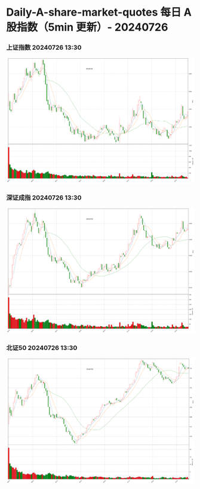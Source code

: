 
# Daily-A-share-market-quotes 每日 A 股指数（5min 更新）- 20240726

### 上证指数 20240726 13:30
![](./fig/2024/7/20240726-sh000001.png)

### 深证成指 20240726 13:30
![](./fig/2024/7/20240726-sz399001.png)

### 北证50 20240726 13:30
![](./fig/2024/7/20240726-bj899050.png)
